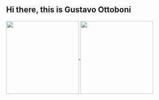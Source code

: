 ## Hi there, this is Gustavo Ottoboni 
<a href="https://github.com/ottoguz">
  <img align="center" height="196em" src="https://github-readme-stats.vercel.app/api/?username=ottoguz&show_icons=true&theme=github_dark&include_all_commits=true&repo=ottoguz" />
</a>
<a href="https://github.com/ottoguz">
  <img align="center" height="196em" src="https://github-readme-stats.vercel.app/api/top-langs/?username=ottoguz&layout=compact&langs_count=16&theme=github_dark" />
</a>




